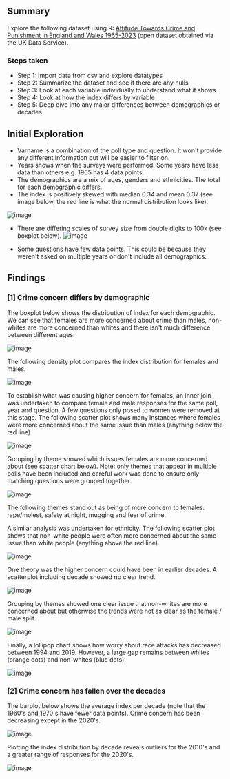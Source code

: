 ## Summary
Explore the following dataset using R: [Attitude Towards Crime and Punishment in England and Wales 1965-2023](https://beta.ukdataservice.ac.uk/datacatalogue/studies/study?id=857473) (open dataset obtained via the UK Data Service). 

### Steps taken

- Step 1: Import data from csv and explore datatypes
- Step 2: Summarize the dataset and see if there are any nulls
- Step 3: Look at each variable individually to understand what it shows
- Step 4: Look at how the index differs by variable
- Step 5: Deep dive into any major differences between demographics or decades

## Initial Exploration
- Varname is a combination of the poll type and question. It won't provide any different information but will be easier to filter on.
- Years shows when the surveys were performed. Some years have less data than others e.g. 1965 has 4 data points.
- The demographics are a mix of ages, genders and ethnicities. The total for each demographic differs.
- The index is positively skewed with median 0.34 and mean 0.37 (see image below, the red line is what the normal distribution looks like).

![image](https://github.com/user-attachments/assets/a5e5bfaf-f40f-4452-b439-7e1078cac35f)

- There are differing scales of survey size from double digits to 100k (see boxplot below).
![image](https://github.com/user-attachments/assets/e3488eb5-8699-49a3-919e-cdd0eaaf7e78)

- Some questions have few data points. This could be because they weren't asked on multiple years or don't include all demographics.

## Findings
### [1] Crime concern differs by demographic
The boxplot below shows the distribution of index for each demographic. We can see that females are more concerned about crime than males, non-whites are more concerned than whites and there isn't much difference between different ages. 

![image](https://github.com/user-attachments/assets/c555c9d8-5087-428f-8cff-83e7e94c385d)

The following density plot compares the index distribution for females and males.

![image](https://github.com/user-attachments/assets/5d455e92-5ba7-48ae-8e25-892f6748e6ba)

To establish what was causing higher concern for females, an inner join was undertaken to compare female and male responses for the same poll, year and question. A few questions only posed to women were removed at this stage. The following scatter plot shows many instances where females were more concerned about the same issue than males (anything below the red line). 

![image](https://github.com/user-attachments/assets/04f57f9d-f326-49c6-9145-bc3622c9b099)

Grouping by theme showed which issues females are more concerned about (see scatter chart below). Note: only themes that appear in multiple polls have been included and careful work was done to ensure only matching questions were grouped together. 

![image](https://github.com/user-attachments/assets/5da887e0-04a9-4121-9f14-c63edfe078fb)

The following themes stand out as being of more concern to females: rape/molest, safety at night, mugging and fear of crime.

A similar analysis was undertaken for ethnicity. The following scatter plot shows that non-white people were often more concerned about the same issue than white people (anything above the red line). 

![image](https://github.com/user-attachments/assets/de31f389-5038-4487-8891-30942fe270b1)

One theory was the higher concern could have been in earlier decades. A scatterplot including decade showed no clear trend. 

![image](https://github.com/user-attachments/assets/41042a4d-22f4-403a-a33e-f56686f86007)

Grouping by themes showed one clear issue that non-whites are more concerned about but otherwise the trends were not as clear as the female / male split. 

![image](https://github.com/user-attachments/assets/972f2683-b6db-405c-be4e-e945f3ed06f0)

Finally, a lollipop chart shows how worry about race attacks has decreased between 1994 and 2019. However, a large gap remains between whites (orange dots) and non-whites (blue dots). 

![image](https://github.com/user-attachments/assets/92c7d4f4-80fc-4a64-b51a-8e0d4dcf87f3)

### [2] Crime concern has fallen over the decades
The barplot below shows the average index per decade (note that the 1960's and 1970's have fewer data points). Crime concern has been decreasing except in the 2020's.

![image](https://github.com/user-attachments/assets/fcd99234-5063-4cce-8f5d-f4f6fd2cd10f)

Plotting the index distribution by decade reveals outliers for the 2010's and a greater range of responses for the 2020's.

![image](https://github.com/user-attachments/assets/b59f911b-a889-48c4-b4b8-d26a87a5b6ef)









